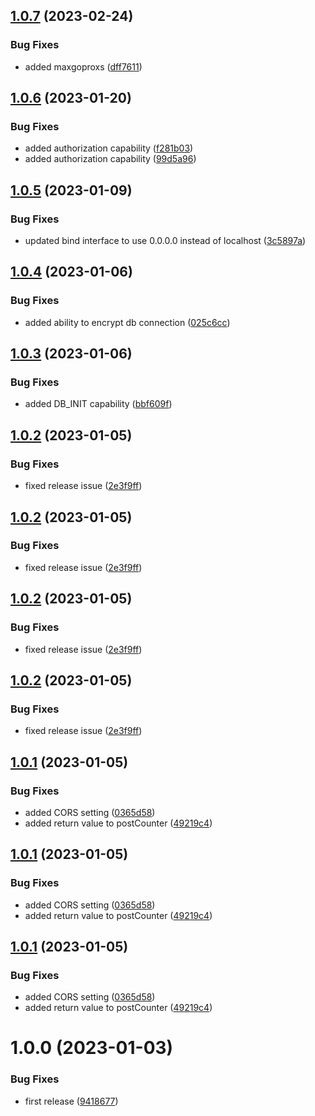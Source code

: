 ## [1.0.7](https://github.com/spectrocloud/hello-universe-api/compare/v1.0.6...v1.0.7) (2023-02-24)


### Bug Fixes

* added maxgoproxs ([dff7611](https://github.com/spectrocloud/hello-universe-api/commit/dff7611cadc4a4d7a57dbdb2fbcf51e67ee22949))

## [1.0.6](https://github.com/spectrocloud/hello-universe-api/compare/v1.0.5...v1.0.6) (2023-01-20)


### Bug Fixes

* added authorization capability ([f281b03](https://github.com/spectrocloud/hello-universe-api/commit/f281b03e92557d3dba8c28f438acd287f8f8b782))
* added authorization capability ([99d5a96](https://github.com/spectrocloud/hello-universe-api/commit/99d5a960b6be83af8990f43cca2030bf9c2ff913))

## [1.0.5](https://github.com/spectrocloud/hello-universe-api/compare/v1.0.4...v1.0.5) (2023-01-09)


### Bug Fixes

* updated bind interface to use 0.0.0.0 instead of localhost ([3c5897a](https://github.com/spectrocloud/hello-universe-api/commit/3c5897a5724e3d62e8e84cc018fc36225e7f6640))

## [1.0.4](https://github.com/spectrocloud/hello-universe-api/compare/v1.0.3...v1.0.4) (2023-01-06)


### Bug Fixes

* added ability to encrypt db connection ([025c6cc](https://github.com/spectrocloud/hello-universe-api/commit/025c6cc98e6675af0dda8b19de646171f29c640d))

## [1.0.3](https://github.com/spectrocloud/hello-universe-api/compare/v1.0.2...v1.0.3) (2023-01-06)


### Bug Fixes

* added DB_INIT capability ([bbf609f](https://github.com/spectrocloud/hello-universe-api/commit/bbf609f587bcae117b0b3ca0ecc16a23ecbb59ef))

## [1.0.2](https://github.com/spectrocloud/hello-universe-api/compare/v1.0.1...v1.0.2) (2023-01-05)


### Bug Fixes

* fixed release issue ([2e3f9ff](https://github.com/spectrocloud/hello-universe-api/commit/2e3f9ff181a292eea998818b53643a54a580ec07))

## [1.0.2](https://github.com/spectrocloud/hello-universe-api/compare/v1.0.1...v1.0.2) (2023-01-05)


### Bug Fixes

* fixed release issue ([2e3f9ff](https://github.com/spectrocloud/hello-universe-api/commit/2e3f9ff181a292eea998818b53643a54a580ec07))

## [1.0.2](https://github.com/spectrocloud/hello-universe-api/compare/v1.0.1...v1.0.2) (2023-01-05)


### Bug Fixes

* fixed release issue ([2e3f9ff](https://github.com/spectrocloud/hello-universe-api/commit/2e3f9ff181a292eea998818b53643a54a580ec07))

## [1.0.2](https://github.com/spectrocloud/hello-universe-api/compare/v1.0.1...v1.0.2) (2023-01-05)


### Bug Fixes

* fixed release issue ([2e3f9ff](https://github.com/spectrocloud/hello-universe-api/commit/2e3f9ff181a292eea998818b53643a54a580ec07))

## [1.0.1](https://github.com/spectrocloud/hello-universe-api/compare/v1.0.0...v1.0.1) (2023-01-05)


### Bug Fixes

* added CORS setting ([0365d58](https://github.com/spectrocloud/hello-universe-api/commit/0365d589808c4c3c174c8f18697aa47e32f5f25b))
* added return value to postCounter ([49219c4](https://github.com/spectrocloud/hello-universe-api/commit/49219c46d93f361dc460a1c1d07d55801e1b8c1d))

## [1.0.1](https://github.com/spectrocloud/hello-universe-api/compare/v1.0.0...v1.0.1) (2023-01-05)


### Bug Fixes

* added CORS setting ([0365d58](https://github.com/spectrocloud/hello-universe-api/commit/0365d589808c4c3c174c8f18697aa47e32f5f25b))
* added return value to postCounter ([49219c4](https://github.com/spectrocloud/hello-universe-api/commit/49219c46d93f361dc460a1c1d07d55801e1b8c1d))

## [1.0.1](https://github.com/spectrocloud/hello-universe-api/compare/v1.0.0...v1.0.1) (2023-01-05)


### Bug Fixes

* added CORS setting ([0365d58](https://github.com/spectrocloud/hello-universe-api/commit/0365d589808c4c3c174c8f18697aa47e32f5f25b))
* added return value to postCounter ([49219c4](https://github.com/spectrocloud/hello-universe-api/commit/49219c46d93f361dc460a1c1d07d55801e1b8c1d))

# 1.0.0 (2023-01-03)


### Bug Fixes

* first release ([9418677](https://github.com/spectrocloud/hello-universe-api/commit/94186774ae613e705309b0deaba34a40320fa954))
